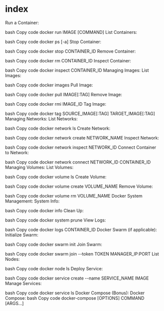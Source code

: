 # index

Run a Container:

bash
Copy code
docker run IMAGE [COMMAND]
List Containers:

bash
Copy code
docker ps [-a]
Stop Container:

bash
Copy code
docker stop CONTAINER_ID
Remove Container:

bash
Copy code
docker rm CONTAINER_ID
Inspect Container:

bash
Copy code
docker inspect CONTAINER_ID
Managing Images:
List Images:

bash
Copy code
docker images
Pull Image:

bash
Copy code
docker pull IMAGE[:TAG]
Remove Image:

bash
Copy code
docker rmi IMAGE_ID
Tag Image:

bash
Copy code
docker tag SOURCE_IMAGE[:TAG] TARGET_IMAGE[:TAG]
Managing Networks:
List Networks:

bash
Copy code
docker network ls
Create Network:

bash
Copy code
docker network create NETWORK_NAME
Inspect Network:

bash
Copy code
docker network inspect NETWORK_ID
Connect Container to Network:

bash
Copy code
docker network connect NETWORK_ID CONTAINER_ID
Managing Volumes:
List Volumes:

bash
Copy code
docker volume ls
Create Volume:

bash
Copy code
docker volume create VOLUME_NAME
Remove Volume:

bash
Copy code
docker volume rm VOLUME_NAME
Docker System Management:
System Info:

bash
Copy code
docker info
Clean Up:

bash
Copy code
docker system prune
View Logs:

bash
Copy code
docker logs CONTAINER_ID
Docker Swarm (if applicable):
Initialize Swarm:

bash
Copy code
docker swarm init
Join Swarm:

bash
Copy code
docker swarm join --token TOKEN MANAGER_IP:PORT
List Nodes:

bash
Copy code
docker node ls
Deploy Service:

bash
Copy code
docker service create --name SERVICE_NAME IMAGE
Manage Services:

bash
Copy code
docker service ls
Docker Compose (Bonus):
Docker Compose:
bash
Copy code
docker-compose [OPTIONS] COMMAND [ARGS...]
